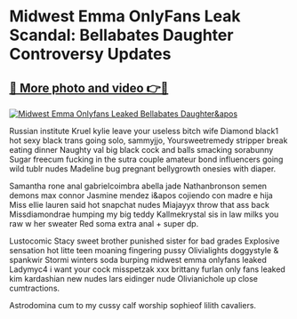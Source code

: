 # Midwest Emma OnlyFans Leak Scandal: Bellabates Daughter Controversy Updates

## [🔗 More photo and video 👉🔴](https://lookonlooks.com/r/G21SWm?t=git)
[![Midwest Emma Onlyfans Leaked Bellabates Daughter&apos](https://i.imgur.com/L9oE639.gif)](https://lookonlooks.com/r/G21SWm?t=git)

<p>Russian institute  Kruel kylie leave your useless bitch wife  Diamond black1 hot sexy black trans going solo, sammyjjo, Yoursweetremedy stripper break eating dinner  Naughty val big black cock and balls smacking  sorabunny  Sugar freecum fucking in the sutra couple amateur bond  influencers going wild  tublr nudes  Madeline bug pregnant bellygrowth onesies with diaper.</p><p>Samantha rone anal  gabrielcoimbra  abella jade  Nathanbronson semen demons  max connor  Jasmine mendez i&apos  cojiendo con madre e hija  Miss ellie lauren said  hot snapchat nudes  Miajayyx throw that ass back  Missdiamondrae humping my big teddy  Kallmekrystal sis in law milks you raw w her sweater  Red soma extra anal + super dp.</p><p>Lustocomic  Stacy sweet brother punished sister for bad grades  Explosive sensation hot litte teen moaning fingering pussy  Olivialights doggystyle &amp  spankwir  Stormi winters soda burping  midwest emma onlyfans leaked  Ladymyc4 i want your cock  misspetzak xxx  brittany furlan only fans leaked  kim kardashian new nudes  lars eidinger nude  Olivianichole up close cumtractions.</p><p>Astrodomina cum to my cussy calf worship  sophieof  lilith cavaliers.</p>